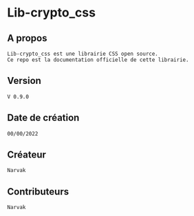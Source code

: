 # Lib-crypto_css

## A propos
    Lib-crypto_css est une librairie CSS open source.
    Ce repo est la documentation officielle de cette librairie.
 
 ## Version
    V 0.9.0
 
 ## Date de création
    00/00/2022
 
 ## Créateur
    Narvak
 
 ## Contributeurs
    Narvak
